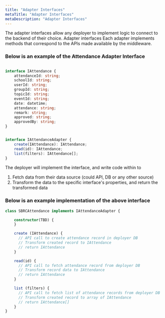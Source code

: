 ```yaml
---
title: "Adapter Interfaces"
metaTitle: "Adapter Interfaces"
metaDescription: "Adapter Interfaces"
---
```


The adapter interfaces allow any deployer to implement logic to connect to the backend of their choice. Adapter interfaces Each adapter implements methods that correspond to the APIs made available by the middleware.

### Below is an example of the Attendance Adapter Interface

```typescript

interface IAttendance {
    attendanceId: string;
    schoolId: string;
    userId: string;
    groupId: string;
    topicId: string;
    eventId: string;
    date: datetime;
    attendance: string;
    remark: string;
    approved: string;
    approvedBy: string;
}


interface IAttendanceAdapter {
    create(IAttendance): IAttendance;
    read(id): IAttendance;
    list(filters): IAttendance[];
}
```

The deployer will implement the interface, and write code within to 
1. Fetch data from their data source (could API, DB or any other source)
2. Transform the data to the specific interface's properties, and return the transformed data

### Below is an example implementation of the above interface

```typescript
class SBRCAttendance implements IAttendanceAdapter { 

    constructor(TBD) { 
    }

    create (IAttendance) { 
      // API call to create attendance record in deployer DB
      // Transform created record to IAttendance
      // return IAttendance
    }

    read(id) { 
      // API call to fetch attendance record from deployer DB
      // Transform record data to IAttendance
      // return IAttendance
    }

    list (filters) { 
      // API call to fetch list of attendance records from deployer DB
      // Transform created record to array of IAttendance
      // return IAttendance[]
    }
}
```

